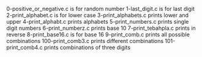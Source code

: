 0-positive_or_negative.c is for random number
1-last_digit.c is for last digit
2-print_alphabet.c is for lower case
3-print_alphabets.c prints lower and upper
4-print_alphabt.c prints alphabets
5-print_numbers.c prints single digit numbers
6-print_numberz.c prints base 10
7-print_tebahpla.c prints in reverse
8-print_base16.c is for base 16
9-print_comb.c prints all possible combinations
100-print_comb3.c prints different combinations
101-print_comb4.c prints combinations of three digits
